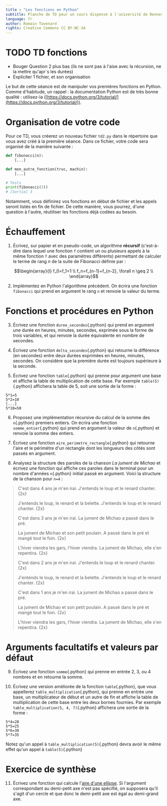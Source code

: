 ```yaml
---
title : "Les fonctions en Python"
subtitle: Planche de TD pour un cours dispensé à l'université de Rennes 2
language: fr
author: Romain Tavenard
rights: Creative Commons CC BY-NC-SA
---
```


# TODO TD fonctions

* Bouger Question 2 plus bas (ils ne sont pas à l'aise avec la récursion, ne la mettre qu'apr´s les durées)
* Expliciter 1 fichier, et son organisation


Le but de cette séance est de manipuler vos premières fonctions en Python.
Comme d'habitude, un rappel : la documentation Python est de très bonne qualité : utilisez-la ([https://docs.python.org/3/tutorial/](https://docs.python.org/3/tutorial/)).

# Organisation de votre code

Pour ce TD, vous créerez un nouveau fichier `td2.py` dans le répertoire que vous avez créé à la première séance.
Dans ce fichier, votre code sera organisé de la manière suivante :

```python
def fibonacci(n):
    [...]

def mon_autre_fonction(truc, machin):
    [...]

# Tests
print(fibonacci(3))
# [Sortie] 3
```

Notamment, vous définirez vos fonctions en début de fichier et les appels seront listés en fin de fichier. De cette manière, vous pourrez, d'une question à l'autre, réutiliser les fonctions déjà codées au besoin.

# Échauffement

1. Écrivez, sur papier et en pseudo-code, un algorithme **récursif** (c'est-à-dire dans lequel une fonction `f` contient un ou plusieurs appels à la même fonction `f` avec des paramètres différents) permettant de calculer le terme de rang $n$ de la suite de Fibonacci définie par :

$$\begin{array}{l}
f_0=f_1=1 \\
f_n=f_{n-1}+f_{n-2}, \forall n \geq 2 \\
\end{array}$$

2. Implémentez en Python l'algorithme précédent. On écrira une fonction `fibonacci` qui prend en argument le rang `n` et renvoie la valeur du terme.


# Fonctions et procédures en Python

3. Écrivez une fonction `duree_secondes`{.python} qui prend en argument une durée en heures, minutes, secondes, exprimée sous la forme de trois variables, et qui renvoie la durée équivalente en nombre de secondes.

4. Écrivez une fonction `delta_secondes`{.python} qui retourne la différence (en secondes) entre deux durées exprimées en heures, minutes, secondes. On considère que la première durée est toujours supérieure à la seconde.

5. Écrivez une fonction `table`{.python} qui prenne pour argument une base et affiche la table de multiplication de cette base. Par exemple `table(5)`{.python} affichera la table de 5, soit une sortie de la forme :
```
5*1=5
5*2=10
[...]
5*10=50
```

6. Proposez une implémentation récursive du calcul de la somme des `n`{.python} premiers entiers. On écrira une fonction `somme_entier`{.python} qui prend en argument la valeur de `n`{.python} et renvoie la somme des entiers.

7. Écrivez une fonction `aire_perimetre_rectangle`{.python} qui retourne l'aire et le périmètre d'un rectangle dont les longueurs des côtés sont passés en argument.

8. Analysez la structure des paroles de la chanson _La jument de Michao_ et écrivez une fonction qui affiche ces paroles dans le terminal pour un nombre d'années `n`{.python} initial passé en argument. Voici la structure de la chanson pour `n=4` :

> C'est dans 4 ans je m'en irai.
J'entends le loup et le renard chanter.
{2x}
>
> J'entends le loup, le renard et la belette.
J'entends le loup et le renard chanter.
{2x}
>
> C'est dans 3 ans je m'en irai.
La jument de Michao a passé dans le pré.
>
> La jument de Michao et son petit poulain.
A passé dans le pré et mangé tout le foin.
{2x}
>
> L'hiver viendra les gars, l'hiver viendra.
La jument de Michao, elle s'en repentira.
{2x}
>
> C'est dans 2 ans je m'en irai.
J'entends le loup et le renard chanter.
{2x}
>
> J'entends le loup, le renard et la belette.
J'entends le loup et le renard chanter.
{2x}
>
> C'est dans 1 ans je m'en irai.
La jument de Michao a passé dans le pré.
>
> La jument de Michao et son petit poulain.
A passé dans le pré et mangé tout le foin.
{2x}
>
> L'hiver viendra les gars, l'hiver viendra.
La jument de Michao, elle s'en repentira.
{2x}

# Arguments facultatifs et valeurs par défaut

9. Écrivez une fonction `somme`{.python} qui prenne en entrée 2, 3, ou 4 nombres et en retourne la somme.

10. Écrivez une version améliorée de la fonction `table`{.python}, que vous appellerez `table_multiplication`{.python}, qui prenne en entrée une base, un multiplicateur de début et un autre de fin et affiche la table de multiplication de cette base entre les deux bornes fournies.
Par exemple `table_multiplication(5, 4, 7)`{.python} affichera une sortie de la forme :

```
5*4=20
5*5=25
5*6=30
5*7=35
```

Notez qu'un appel à `table_multiplication(5)`{.python} devra avoir le même effet qu'un appel à `table(5)`{.python}

# Exercice de synthèse

11. Écrivez une fonction qui calcule l'[aire d'une ellipse](https://fr.wikipedia.org/wiki/Aire_de_surfaces_usuelles#Ellipse).
Si l'argument correspondant au demi-petit axe n'est pas spécifié, on supposera qu'il s'agit d'un cercle et que donc le demi-petit axe est égal au demi-grand axe.
